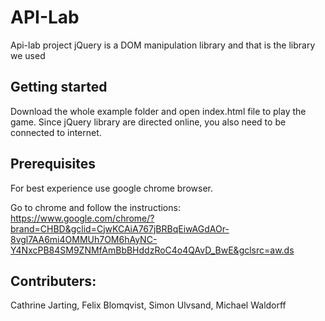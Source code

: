 # API-Lab
Api-lab project
jQuery is a DOM manipulation library and that is the library we used

## Getting started

Download the whole example folder and open index.html file to play the game. Since jQuery library are directed online, you also need to be connected to internet.

## Prerequisites

For best experience use google chrome browser. 

Go to chrome and follow the instructions: https://www.google.com/chrome/?brand=CHBD&gclid=CjwKCAiA767jBRBqEiwAGdAOr-8vgl7AA6mi4OMMUh7OM6hAyNC-Y4NxcPB84SM9ZNMfAmBbBHddzRoC4o4QAvD_BwE&gclsrc=aw.ds

## Contributers:

Cathrine Jarting, Felix Blomqvist, Simon Ulvsand, Michael Waldorff
